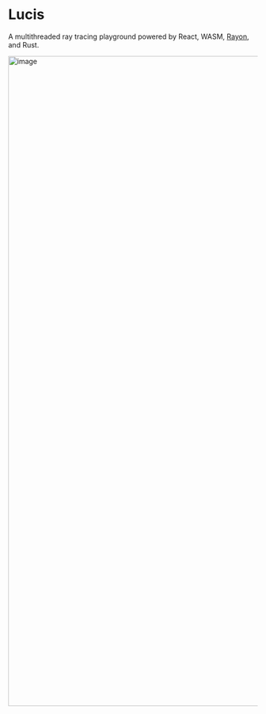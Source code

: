 # Lucis

A multithreaded ray tracing playground powered by React, WASM, [Rayon](https://crates.io/crates/rayon), and Rust.

<img width="1314" alt="image" src="https://user-images.githubusercontent.com/45083086/197078147-b2204338-4b18-434d-9b1a-cf61bd97a260.png">


